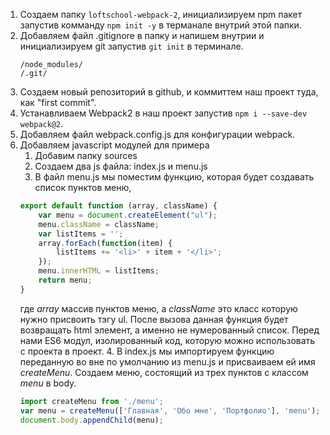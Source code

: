 


1. Создаем папку `loftschool-webpack-2`, инициализируем npm пакет запустив комманду `npm init -y` в терманале внутрий этой папки. 
2. Добавляем файл .gitignore в папку и напишем внутрии и инициализируем git запустив `git init` в терминале.
    ```
    /node_modules/
    /.git/
    ```
3. Создаем новый репозиторий в github, и коммиттем наш проект туда, как "first commit".
4. Устанавливаем Webpack2 в наш проект запустив `npm i --save-dev webpack@2`.
5. Добавляем файл webpack.config.js для конфигурации webpack.
6. Добавляем javascript модулей для примера
    1. Добавим папку sources
    2. Создаем два js файла: index.js и menu.js
    3. В файл menu.js мы поместим функцию, которая будет создавать список пунктов меню,
    ```js
    export default function (array, className) {
        var menu = document.createElement("ul");
        menu.className = className;
        var listItems = '';
        array.forEach(function(item) {
            listItems += '<li>' + item + '</li>'; 
        });
        menu.innerHTML = listItems;
        return menu;
    }
    ```     
    где *array* массив пунктов меню, а *className* это класс которую нужно присвоить тэгу ul. После вызова данная функция будет возвращать html элемент, а именно не нумерованный список. Перед нами ES6 модул, изолированный код, которую можно использовать с проекта в проект.
    4. В index.js мы импортируем функцию переданную во вне по умолчанию из menu.js и присваиваем ей имя *createMenu*. Создаем меню, состоящий из трех пунктов с классом *menu* в body.
    ```js
    import createMenu from './menu';
    var menu = createMenu(['Главная', 'Обо мне', 'Портфолио'], 'menu');
    document.body.appendChild(menu);
    ``` 